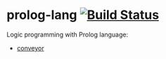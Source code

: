 # prolog-lang [![Build Status](https://travis-ci.org/icostan/prolog-lang.svg)](https://travis-ci.org/icostan/prolog-lang)

Logic programming with Prolog language:
* [conveyor](conveyor.md "Conveyor")
